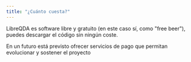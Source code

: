 ```yaml
---
title: "¿Cuánto cuesta?"
---
```


LibreQDA es software libre y gratuito (en este caso sí, como "free beer"), puedes descargar el código sin ningún coste.

En un futuro está previsto ofrecer servicios de pago que permitan evolucionar y sostener el proyecto
